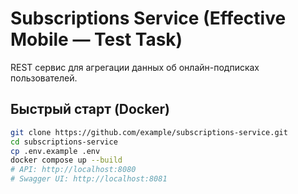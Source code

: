 # Subscriptions Service (Effective Mobile — Test Task)

REST сервис для агрегации данных об онлайн-подписках пользователей.

## Быстрый старт (Docker)

```bash
git clone https://github.com/example/subscriptions-service.git
cd subscriptions-service
cp .env.example .env
docker compose up --build
# API: http://localhost:8080
# Swagger UI: http://localhost:8081
